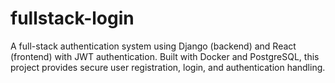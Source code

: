 # fullstack-login
A full-stack authentication system using Django (backend) and React (frontend) with JWT authentication. Built with Docker and PostgreSQL, this project provides secure user registration, login, and authentication handling.
